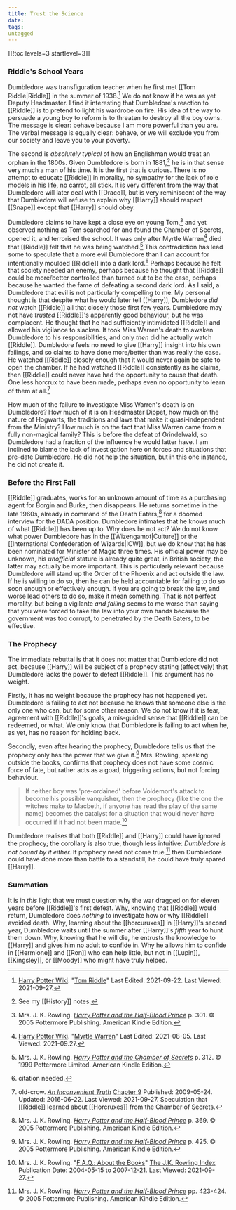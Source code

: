```yaml
---
title: Trust the Science
date: 
tags:
untagged
---
```


[[!toc levels=3 startlevel=3]]

### Riddle's School Years

Dumbledore was transfiguration teacher when he first met [[Tom Riddle|Riddle]]
in the summer of 1938.[^20210927-5] We do not know if he was as yet Deputy
Headmaster.  I find it interesting that Dumbledore's reaction to [[Riddle]] is
to pretend to light his wardrobe on fire.  His idea of the way to persuade a
young boy to reform is to threaten to destroy all the boy owns.  The message is
clear: behave because I am more powerful than you are.  The verbal message is
equally clear: behave, or we will exclude you from our society and leave you to
your poverty.  

The second is *absolutely typical* of how an Englishman would treat an orphan in
the 1800s.  Given Dumbledore is born in 1881,[^20210927-6] he is in that sense
very much a man of his time.  It is the first that is curious.  There is no
attempt to educate [[Riddle]] in morality, no sympathy for the lack of role
models in his life, no carrot, all stick.  It is very different from the way
that Dumbledore will later deal with [[Draco]], but is very reminiscent of the
way that Dumbledore will refuse to explain why [[Harry]] should respect
[[Snape]] except that [[Harry]] should obey.  

Dumbledore claims to have kept a close eye on young Tom,[^20210927-7] and yet
observed nothing as Tom searched for and found the Chamber of Secrets, opened
it, and terrorised the school.  It was only after Myrtle Warren[^20210927-8]
died that [[Riddle]] felt that he was being watched.[^20210927-9]  This
contradiction has lead some to speculate that a more evil Dumbledore than I can
account for intentionally moulded [[Riddle]] into a dark lord.[^20210927-10]
Perhaps because he felt that society needed an enemy, perhaps because he thought
that [[Riddle]] could be more/better controlled than turned out to be the case,
perhaps because he wanted the fame of defeating a second dark lord.  As I said,
a Dumbledore that evil is not particularly compelling to me.  My personal
thought is that despite what he would later tell [[Harry]], Dumbledore *did not*
watch [[Riddle]] all that closely those first few years.  Dumbledore may not
have *trusted* [[Riddle]]'s apparently good behaviour, but he was complacent.
He thought that he had sufficiently intimidated [[Riddle]] and allowed his
vigilance to slacken.  It took Miss Warren's death to awaken Dumbledore to his
responsibilities, and only *then* did he actually watch [[Riddle]].  Dumbledore
feels no need to give [[Harry]] insight into his own failings, and so claims to
have done more/better than was really the case.  He watched [[Riddle]] closely
enough that it would never again be safe to open the chamber.  If he had watched
[[Riddle]] consistently as he claims, then [[Riddle]] could never have had the
opportunity to cause that death.  One less horcrux to have been made, perhaps
even no opportunity to learn of them at all.[^20210927-11]

How much of the failure to investigate Miss Warren's death is on Dumbledore?
How much of it is on Headmaster Dippet, how much on the nature of Hogwarts, the
traditions and laws that make it quasi-independent from the Ministry?  How much
is on the fact that Miss Warren came from a fully non-magical family?  This is
before the defeat of Grindelwald, so Dumbledore had a fraction of the influence
he would latter have.  I am inclined to blame the lack of investigation here on
forces and situations that pre-date Dumbledore.  He did not help the situation,
but in this one instance, he did not create it. 

### Before the First Fall

[[Riddle]] graduates, works for an unknown amount of time as a purchasing agent
for Borgin and Burke, then disappears.  He returns sometime in the late 1960s,
already in command of the Death Eaters,[^20210927-12] for a doomed interview for
the DADA position.  Dumbledore intimates that he knows much of what [[Riddle]]
has been up to.  Why does he not act?  We do not know what power Dumbledore has
in the [[Wizengamot|Culture]] or the [[International Confederation of
Wizards|ICW]], but we do know that he has been nominated for Minister of Magic
three times.  His official power may be unknown, his *unofficial* stature is
already quite great, in British society, the latter may actually be more
important.  This is particularly relevant because Dumbledore will stand up the
Order of the Phoenix and act outside the law.  If he is willing to do so, then
he can be held accountable for failing to do so soon enough or effectively
enough.  If you are going to break the law, and worse lead others to do so, make
it mean something.  That is not perfect morality, but being a vigilante *and
failing* seems to me worse than saying that you were forced to take the law into
your own hands because the government was too corrupt, to penetrated by the
Death Eaters, to be effective. 

### The Prophecy

The immediate rebuttal is that it does not matter that Dumbledore did not act,
because [[Harry]] will be subject of a prophecy stating (effectively) that
Dumbledore lacks the power to defeat [[Riddle]].  This argument has no weight.  

Firstly, it has no weight because the prophecy has not happened yet.  Dumbledore
is failing to act not because he knows that someone else is the only one who
can, but for some other reason.  We do not know if it is fear, agreement with
[[Riddle]]'s goals, a mis-guided sense that [[Riddle]] can be redeemed, or what.
We only know that Dumbledore is failing to act when he, as yet, has no reason
for holding back.  

Secondly, even after hearing the prophecy, Dumbledore tells us that the prophecy
only has the power that we give it.[^20210927-13]  Mrs. Rowling, speaking
outside the books, confirms that prophecy does not have some cosmic force of
fate, but rather acts as a goad, triggering actions, but not forcing behaviour.

> If neither boy was 'pre-ordained' before Voldemort's attack to become his
> possible vanquisher, then the prophecy (like the one the witches make to
> Macbeth, if anyone has read the play of the same name) becomes the catalyst
> for a situation that would never have occurred if it had not been
> made.[^20210927-14]

Dumbledore realises that both [[Riddle]] and [[Harry]] could have ignored the
prophecy; the corollary is also true, though less intuitive: *Dumbledore is not
bound by it either.*  If prophecy need not come true,[^20210927-15] then
Dumbledore could have done more than battle to a standstill, he could have truly
spared [[Harry]].  

### Summation

It is in *this* light that we must question why the war
dragged on for eleven years before [[Riddle]]'s first defeat.  Why, knowing that
[[Riddle]] would return, Dumbledore does *nothing* to investigate how or why
[[Riddle]] avoided death.  Why, learning about the [[horcuruxes]] in [[Harry]]'s
second year, Dumbledore waits until the summer after [[Harry]]'s *fifth* year to
hunt them down.  Why, knowing that he will die, he entrusts the knowledge to
[[Harry]] and gives him no adult to confide in.  Why he allows him to confide in
[[Hermione]] and [[Ron]] who can help little, but not in [[Lupin]],
[[Kingsley]], or [[Moody]] who might have truly helped.  

[^20210927-14]: Mrs. J. K. Rowling.
    "[F.A.Q.: About the Books](https://www.rowlingindex.org/work/faq1web/)"
    [The J.K. Rowling Index](https://www.rowlingindex.org/)
    Publication Date: 2004-05-15 to 2007-12-21. Last Viewed: 2021-09-27.

[^20210927-15]: Mrs. J. K. Rowling.
    _[Harry Potter and the Half-Blood Prince](https://www.goodreads.com/book/show/1.Harry_Potter_and_the_Half_Blood_Prince)_
    pp. 423-424. © 2005 Pottermore Publishing. American Kindle Edition. 


[^20210927-13]: Mrs. J. K. Rowling.
    _[Harry Potter and the Half-Blood Prince](https://www.goodreads.com/book/show/1.Harry_Potter_and_the_Half_Blood_Prince)_
    p. 425. © 2005 Pottermore Publishing. American Kindle Edition. 

[^20210927-12]: Mrs. J. K. Rowling.
    _[Harry Potter and the Half-Blood Prince](https://www.goodreads.com/book/show/1.Harry_Potter_and_the_Half_Blood_Prince)_
    p. 369. © 2005 Pottermore Publishing. American Kindle Edition. 

[^20210927-11]: old-crow.
    _[An Inconvenient Truth](https://www.fanfiction.net/s/5084287)_
    [Chapter 9](https://www.fanfiction.net/s/5084287/9/An-Inconvenient-Truth)
    Published: 2009-05-24. Updated: 2016-06-22. Last Viewed: 2021-09-27. 
    Speculation that [[Riddle]] learned about [[Horcruxes]] from the Chamber of
    Secrets. 

[^20210927-10]: citation needed.  

[^20210927-9]: Mrs. J. K. Rowling.
    _[Harry Potter and the Chamber of Secrets](https://www.goodreads.com/book/show/15881.Harry_Potter_and_the_Chamber_of_Secrets)_
    p. 312. © 1999 Pottermore Limited. American Kindle Edition.

[^20210927-8]: [Harry Potter Wiki](https://harrypotter.fandom.com).
    "[Myrtle Warren](https://harrypotter.fandom.com/wiki/Myrtle_Warren)"
    Last Edited: 2021-08-05. Last Viewed: 2021-09.27. 

[^20210927-7]: Mrs. J. K. Rowling.
    _[Harry Potter and the Half-Blood Prince](https://www.goodreads.com/book/show/1.Harry_Potter_and_the_Half_Blood_Prince)_
    p. 301. © 2005 Pottermore Publishing. American Kindle Edition. 

[^20210927-5]: [Harry Potter Wiki](https://harrypotter.fandom.com).
    "[Tom Riddle](https://harrypotter.fandom.com/wiki/Tom_Riddle)"
    Last Edited: 2021-09-22. Last Viewed: 2021-09-27.

[^20210927-6]: See my [[History]] notes.

